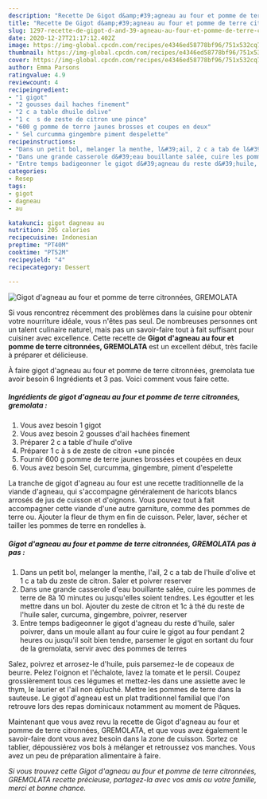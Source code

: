 ```yaml
---
description: "Recette De Gigot d&amp;#39;agneau au four et pomme de terre citronnées, GREMOLATA"
title: "Recette De Gigot d&amp;#39;agneau au four et pomme de terre citronnées, GREMOLATA"
slug: 1297-recette-de-gigot-d-and-39-agneau-au-four-et-pomme-de-terre-citronnees-gremolata
date: 2020-12-27T21:17:12.402Z
image: https://img-global.cpcdn.com/recipes/e4346ed58778bf96/751x532cq70/gigot-dagneau-au-four-et-pomme-de-terre-citronnees-gremolata-photo-principale-de-la-recette.jpg
thumbnail: https://img-global.cpcdn.com/recipes/e4346ed58778bf96/751x532cq70/gigot-dagneau-au-four-et-pomme-de-terre-citronnees-gremolata-photo-principale-de-la-recette.jpg
cover: https://img-global.cpcdn.com/recipes/e4346ed58778bf96/751x532cq70/gigot-dagneau-au-four-et-pomme-de-terre-citronnees-gremolata-photo-principale-de-la-recette.jpg
author: Emma Parsons
ratingvalue: 4.9
reviewcount: 4
recipeingredient:
- "1 gigot"
- "2 gousses dail haches finement"
- "2 c a table dhuile dolive"
- "1 c  s de zeste de citron une pince"
- "600 g pomme de terre jaunes brosses et coupes en deux"
- " Sel curcumma gingembre piment despelette"
recipeinstructions:
- "Dans un petit bol, melanger la menthe, l&#39;ail, 2 c a tab de l&#39;huile d&#39;olive et 1 c a tab du zeste de citron. Saler et poivrer reserver"
- "Dans une grande casserole d&#39;eau bouillante salée, cuire les pommes de terre de 8à 10 minutes ou jusqu&#39;elles soient tendres. Les égoutter et les mettre dans un bol. Ajouter du zeste de citron et 1c à thé du reste de l&#39;huile saler, curcuma, gingembre, poivrer, reserver"
- "Entre temps badigeonner le gigot d&#39;agneau du reste d&#39;huile, saler poivrer, dans un moule allant au four cuire le gigot au four pendant 2 heures ou jusqu&#39;il soit bien tendre, parsemer le gigot en sortant du four de la gremolata, servir avec des pommes de terres"
categories:
- Resep
tags:
- gigot
- dagneau
- au

katakunci: gigot dagneau au 
nutrition: 205 calories
recipecuisine: Indonesian
preptime: "PT40M"
cooktime: "PT52M"
recipeyield: "4"
recipecategory: Dessert

---
```



![Gigot d&#39;agneau au four et pomme de terre citronnées, GREMOLATA](https://img-global.cpcdn.com/recipes/e4346ed58778bf96/751x532cq70/gigot-dagneau-au-four-et-pomme-de-terre-citronnees-gremolata-photo-principale-de-la-recette.jpg)

Si vous rencontrez récemment des problèmes dans la cuisine pour obtenir votre nourriture idéale, vous n'êtes pas seul. De nombreuses personnes ont un talent culinaire naturel, mais pas un savoir-faire tout à fait suffisant pour cuisiner avec excellence. Cette recette de <strong> Gigot d&#39;agneau au four et pomme de terre citronnées, GREMOLATA </strong> est un excellent début, très facile à préparer et délicieuse.

<!--inarticleads1-->

À faire gigot d&#39;agneau au four et pomme de terre citronnées, gremolata tue avoir besoin 6 Ingrédients et 3 pas. Voici comment vous faire cette.

##### Ingrédients de gigot d&#39;agneau au four et pomme de terre citronnées, gremolata :

1. Vous avez besoin 1 gigot
1. Vous avez besoin 2 gousses d&#39;ail hachées finement
1. Préparer 2 c a table d&#39;huile d&#39;olive
1. Préparer 1 c à s de zeste de citron +une pincée
1. Fournir 600 g pomme de terre jaunes brossées et coupées en deux
1. Vous avez besoin  Sel, curcumma, gingembre, piment d&#39;espelette


La tranche de gigot d&#39;agneau au four est une recette traditionnelle de la viande d&#39;agneau, qui s&#39;accompagne généralement de haricots blancs arrosés de jus de cuisson et d&#39;oignons. Vous pouvez tout à fait accompagner cette viande d&#39;une autre garniture, comme des pommes de terre ou. Ajouter la fleur de thym en fin de cuisson. Peler, laver, sécher et tailler les pommes de terre en rondelles à. 

<!--inarticleads2-->

##### Gigot d&#39;agneau au four et pomme de terre citronnées, GREMOLATA pas à pas :

1. Dans un petit bol, melanger la menthe, l&#39;ail, 2 c a tab de l&#39;huile d&#39;olive et 1 c a tab du zeste de citron. Saler et poivrer reserver
1. Dans une grande casserole d&#39;eau bouillante salée, cuire les pommes de terre de 8à 10 minutes ou jusqu&#39;elles soient tendres. Les égoutter et les mettre dans un bol. Ajouter du zeste de citron et 1c à thé du reste de l&#39;huile saler, curcuma, gingembre, poivrer, reserver
1. Entre temps badigeonner le gigot d&#39;agneau du reste d&#39;huile, saler poivrer, dans un moule allant au four cuire le gigot au four pendant 2 heures ou jusqu&#39;il soit bien tendre, parsemer le gigot en sortant du four de la gremolata, servir avec des pommes de terres


Salez, poivrez et arrosez-le d&#39;huile, puis parsemez-le de copeaux de beurre. Pelez l&#39;oignon et l&#39;échalote, lavez la tomate et le persil. Coupez grossièrement tous ces légumes et mettez-les dans une assiette avec le thym, le laurier et l&#39;ail non épluché. Mettre les pommes de terre dans la sauteuse. Le gigot d&#39;agneau est un plat traditionnel familial que l&#39;on retrouve lors des repas dominicaux notamment au moment de Pâques. 

<!--inarticleads1-->

<p>
Maintenant que vous avez revu la recette de Gigot d&#39;agneau au four et pomme de terre citronnées, GREMOLATA, et que vous avez également le savoir-faire dont vous avez besoin dans la zone de cuisson. Sortez ce tablier, dépoussiérez vos bols à mélanger et retroussez vos manches. Vous avez un peu de préparation alimentaire à faire.
</p>

<p>
<i>Si vous trouvez cette Gigot d&#39;agneau au four et pomme de terre citronnées, GREMOLATA recette précieuse, partagez-la avec vos amis ou votre famille, merci et bonne chance.</i>
</p>
